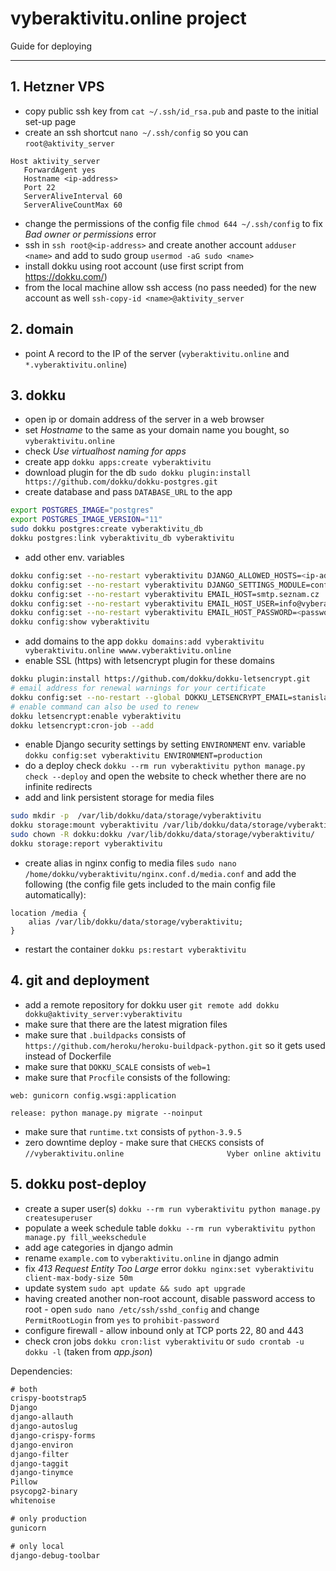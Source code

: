 # vyberaktivitu.online project

Guide for deploying
___________________
## 1. Hetzner VPS
- copy public ssh key from `cat ~/.ssh/id_rsa.pub` and paste to the initial set-up page
- create an ssh shortcut `nano ~/.ssh/config` so you can `root@aktivity_server`
```
Host aktivity_server
   ForwardAgent yes
   Hostname <ip-address>
   Port 22
   ServerAliveInterval 60
   ServerAliveCountMax 60
```
- change the permissions of the config file `chmod 644 ~/.ssh/config` to fix _Bad owner or permissions_ error
- ssh in `ssh root@<ip-address>` and create another account `adduser <name>` 
   and add to sudo group `usermod -aG sudo <name>`
- install dokku using root account (use first script from https://dokku.com/)
- from the local machine allow ssh access (no pass needed) for the new account as well 
 `ssh-copy-id <name>@aktivity_server`
## 2. domain
 - point A record to the IP of the server (`vyberaktivitu.online` and `*.vyberaktivitu.online`)
## 3. dokku
 - open ip or domain address of the server in a web browser
 - set _Hostname_ to the same as your domain name you bought, so `vyberaktivitu.online`
 - check _Use virtualhost naming for apps_
 - create app `dokku apps:create vyberaktivitu`
 - download plugin for the db `sudo dokku plugin:install https://github.com/dokku/dokku-postgres.git`
 - create database and pass `DATABASE_URL` to the app
 ```bash
export POSTGRES_IMAGE="postgres"
export POSTGRES_IMAGE_VERSION="11"
sudo dokku postgres:create vyberaktivitu_db
dokku postgres:link vyberaktivitu_db vyberaktivitu
```
 - add other env. variables
```bash
dokku config:set --no-restart vyberaktivitu DJANGO_ALLOWED_HOSTS=<ip-address>,vyberaktivitu.online,www.vyberaktivitu.online
dokku config:set --no-restart vyberaktivitu DJANGO_SETTINGS_MODULE=config.settings.production
dokku config:set --no-restart vyberaktivitu EMAIL_HOST=smtp.seznam.cz
dokku config:set --no-restart vyberaktivitu EMAIL_HOST_USER=info@vyberaktivitu.online
dokku config:set --no-restart vyberaktivitu EMAIL_HOST_PASSWORD=<password>
dokku config:show vyberaktivitu
```
 - add domains to the app `dokku domains:add vyberaktivitu vyberaktivitu.online wwww.vyberaktivitu.online`
 - enable SSL (https) with letsencrypt plugin for these domains
```bash
dokku plugin:install https://github.com/dokku/dokku-letsencrypt.git
# email address for renewal warnings for your certificate
dokku config:set --no-restart --global DOKKU_LETSENCRYPT_EMAIL=stanislav.matas@gmail.com
# enable command can also be used to renew
dokku letsencrypt:enable vyberaktivitu
dokku letsencrypt:cron-job --add
```  
 - enable Django security settings by setting `ENVIRONMENT` env. variable `dokku config:set vyberaktivitu ENVIRONMENT=production`
 - do a deploy check `dokku --rm run vyberaktivitu python manage.py check --deploy` and open the website to check
 whether there are no infinite redirects
 - add and link persistent storage for media files
 ```bash
sudo mkdir -p  /var/lib/dokku/data/storage/vyberaktivitu
dokku storage:mount vyberaktivitu /var/lib/dokku/data/storage/vyberaktivitu:/app/media
sudo chown -R dokku:dokku /var/lib/dokku/data/storage/vyberaktivitu/
dokku storage:report vyberaktivitu
 ```
- create alias in nginx config to media files `sudo nano /home/dokku/vyberaktivitu/nginx.conf.d/media.conf` and add 
 the following (the config file gets included to the main config file automatically):
```
location /media {
    alias /var/lib/dokku/data/storage/vyberaktivitu;
}
```
- restart the container `dokku ps:restart vyberaktivitu`
## 4. git and deployment
- add a remote repository for dokku user `git remote add dokku dokku@aktivity_server:vyberaktivitu`
- make sure that there are the latest migration files
- make sure that `.buildpacks` consists of `https://github.com/heroku/heroku-buildpack-python.git` so it gets used instead of Dockerfile 
- make sure that `DOKKU_SCALE` consists of `web=1`
- make sure that `Procfile` consists of the following:
```
web: gunicorn config.wsgi:application

release: python manage.py migrate --noinput 
```
- make sure that `runtime.txt` consists of `python-3.9.5`
- zero downtime deploy - make sure that `CHECKS` consists of `//vyberaktivitu.online                       Vyber online aktivitu`
## 5. dokku post-deploy
- create a super user(s) `dokku --rm run vyberaktivitu python manage.py createsuperuser`
- populate a week schedule table `dokku --rm run vyberaktivitu python manage.py fill_weekschedule`
- add age categories in django admin  
- rename `example.com` to `vyberaktivitu.online` in django admin
- fix _413 Request Entity Too Large_ error `dokku nginx:set vyberaktivitu client-max-body-size 50m`
- update system `sudo apt update && sudo apt upgrade`
- having created another non-root account, disable password access to root - open `sudo nano /etc/ssh/sshd_config` and
  change `PermitRootLogin` from `yes` to `prohibit-password`
- configure firewall - allow inbound only at TCP ports 22, 80 and 443
- check cron jobs `dokku cron:list vyberaktivitu` or `sudo crontab -u dokku -l` (taken from _app.json_)

Dependencies:
```requirements.txt
# both
crispy-bootstrap5
Django
django-allauth
django-autoslug
django-crispy-forms
django-environ
django-filter
django-taggit
django-tinymce
Pillow
psycopg2-binary
whitenoise

# only production
gunicorn

# only local
django-debug-toolbar
```